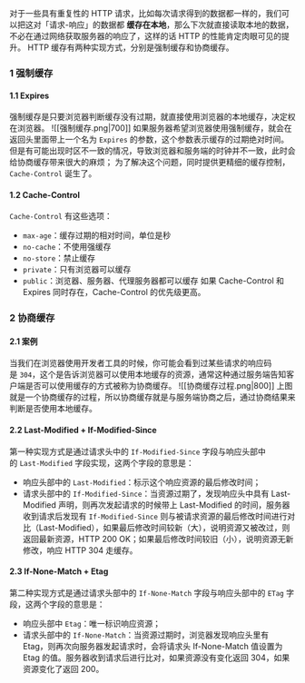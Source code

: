 对于一些具有重复性的 HTTP 请求，比如每次请求得到的数据都一样的，我们可以把这对「请求-响应」的数据都 **缓存在本地**，那么下次就直接读取本地的数据，不必在通过网络获取服务器的响应了，这样的话 HTTP 的性能肯定肉眼可见的提升。
HTTP 缓存有两种实现方式，分别是强制缓存和协商缓存。
### 1 强制缓存
#### 1.1 Expires
强制缓存是只要浏览器判断缓存没有过期，就直接使用浏览器的本地缓存，决定权在浏览器。
![[强制缓存.png|700]]
如果服务器希望浏览器使用强制缓存，就会在返回头里面带上一个名为 `Expires` 的参数，这个参数表示缓存的过期绝对时间。
但是有可能出现时区不一致的情况，导致浏览器和服务端的时钟并不一致，此时会给协商缓存带来很大的麻烦；
为了解决这个问题，同时提供更精细的缓存控制，`Cache-Control` 诞生了。
#### 1.2 Cache-Control
`Cache-Control` 有这些选项：
- `max-age`：缓存过期的相对时间，单位是秒
- `no-cache`：不使用强缓存
- `no-store`：禁止缓存
- `private`：只有浏览器可以缓存
- `public`：浏览器、服务器、代理服务器都可以缓存
如果 Cache-Control 和 Expires 同时存在，Cache-Control 的优先级更高。
### 2 协商缓存
#### 2.1 案例
当我们在浏览器使用开发者工具的时候，你可能会看到过某些请求的响应码是 `304`，这个是告诉浏览器可以使用本地缓存的资源，通常这种通过服务端告知客户端是否可以使用缓存的方式被称为协商缓存。
![[协商缓存过程.png|800]]
上图就是一个协商缓存的过程，所以协商缓存就是与服务端协商之后，通过协商结果来判断是否使用本地缓存。
#### 2.2 Last-Modified + If-Modified-Since
第一种实现方式是通过请求头中的 `If-Modified-Since` 字段与响应头部中的 `Last-Modified` 字段实现，这两个字段的意思是：
- 响应头部中的 `Last-Modified`：标示这个响应资源的最后修改时间；
- 请求头部中的 `If-Modified-Since`：当资源过期了，发现响应头中具有 Last-Modified 声明，则再次发起请求的时候带上 Last-Modified 的时间，服务器收到请求后发现有 `If-Modified-Since` 则与被请求资源的最后修改时间进行对比（Last-Modified），如果最后修改时间较新（大），说明资源又被改过，则返回最新资源，HTTP 200 OK；如果最后修改时间较旧（小），说明资源无新修改，响应 HTTP 304 走缓存。
#### 2.3 If-None-Match + Etag
第二种实现方式是通过请求头部中的 `If-None-Match` 字段与响应头部中的 `ETag` 字段，这两个字段的意思是：
- 响应头部中 `Etag`：唯一标识响应资源；
- 请求头部中的 `If-None-Match`：当资源过期时，浏览器发现响应头里有 Etag，则再次向服务器发起请求时，会将请求头 If-None-Match 值设置为 Etag 的值。服务器收到请求后进行比对，如果资源没有变化返回 304，如果资源变化了返回 200。
